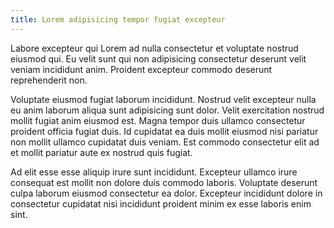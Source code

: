 ```yaml
---
title: Lorem adipisicing tempor fugiat excepteur
---
```


Labore excepteur qui Lorem ad nulla consectetur et voluptate nostrud eiusmod qui. Eu velit sunt qui non adipisicing consectetur deserunt velit veniam incididunt anim. Proident excepteur commodo deserunt reprehenderit non.

Voluptate eiusmod fugiat laborum incididunt. Nostrud velit excepteur nulla eu anim laborum aliqua sunt adipisicing sunt dolor. Velit exercitation nostrud mollit fugiat anim eiusmod est. Magna tempor duis ullamco consectetur proident officia fugiat duis. Id cupidatat ea duis mollit eiusmod nisi pariatur non mollit ullamco cupidatat duis veniam. Est commodo consectetur elit ad et mollit pariatur aute ex nostrud quis fugiat.

Ad elit esse esse aliquip irure sunt incididunt. Excepteur ullamco irure consequat est mollit non dolore duis commodo laboris. Voluptate deserunt culpa laborum eiusmod consectetur ea dolor. Excepteur incididunt dolore in consectetur cupidatat nisi incididunt proident minim ex esse laboris enim sint.